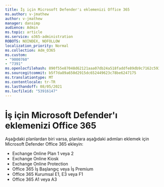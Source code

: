```yaml
---
title: İş için Microsoft Defender'ı eklemenizi Office 365
ms.author: v-jmathew
author: v-jmathew
manager: dansimp
audience: Admin
ms.topic: article
ms.service: o365-administration
ROBOTS: NOINDEX, NOFOLLOW
localization_priority: Normal
ms.collection: Adm_O365
ms.custom:
- "9000760"
- "7391"
ms.openlocfilehash: 890f55e87048d62121aaa07db24a518faddfe89db9c7162c593ef240de83f1b2
ms.sourcegitcommit: b5f7da89a650d2915dc652449623c78be6247175
ms.translationtype: MT
ms.contentlocale: tr-TR
ms.lasthandoff: 08/05/2021
ms.locfileid: "53916147"
---
```

# <a name="plans-that-let-you-add-microsoft-defender-for-office-365"></a>İş için Microsoft Defender'ı eklemenizi Office 365

Aşağıdaki planlardan biri varsa, planlara aşağıdaki adımları eklemek için Microsoft Defender Office 365 ekleyin:

- Exchange Online Plan 1 veya 2
- Exchange Online Kiosk
- Exchange Online Protection
- Office 365 İş Başlangıç veya İş Premium
- Office 365 Kurumsal E1, E3 veya F1
- Office 365 A1 veya A3
